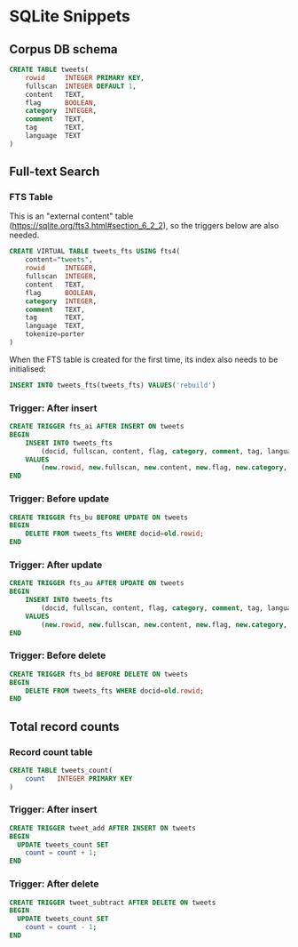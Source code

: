 SQLite Snippets
===============

Corpus DB schema
----------------

```sql
CREATE TABLE tweets(
    rowid     INTEGER PRIMARY KEY,
    fullscan  INTEGER DEFAULT 1,
    content   TEXT,
    flag      BOOLEAN,
    category  INTEGER,
    comment   TEXT,
    tag       TEXT,
    language  TEXT
)
```

Full-text Search
----------------

### FTS Table

This is an "external content" table (https://sqlite.org/fts3.html#section_6_2_2), so the triggers below are also needed.

```sql
CREATE VIRTUAL TABLE tweets_fts USING fts4(
    content="tweets",
    rowid     INTEGER,
    fullscan  INTEGER,
    content   TEXT,
    flag      BOOLEAN,
    category  INTEGER,
    comment   TEXT,
    tag       TEXT,
    language  TEXT,
    tokenize=porter
)
```

When the FTS table is created for the first time, its index also needs to be initialised:

```sql
INSERT INTO tweets_fts(tweets_fts) VALUES('rebuild')
```

### Trigger: After insert

```sql
CREATE TRIGGER fts_ai AFTER INSERT ON tweets
BEGIN
    INSERT INTO tweets_fts
        (docid, fullscan, content, flag, category, comment, tag, language)
    VALUES
        (new.rowid, new.fullscan, new.content, new.flag, new.category, new.comment, new.tag, new.language);
END

```

### Trigger: Before update

```sql
CREATE TRIGGER fts_bu BEFORE UPDATE ON tweets
BEGIN
    DELETE FROM tweets_fts WHERE docid=old.rowid;
END
```

### Trigger: After update

```sql
CREATE TRIGGER fts_au AFTER UPDATE ON tweets
BEGIN
    INSERT INTO tweets_fts
        (docid, fullscan, content, flag, category, comment, tag, language)
    VALUES
        (new.rowid, new.fullscan, new.content, new.flag, new.category, new.comment, new.tag, new.language);
END
```

### Trigger: Before delete

```sql
CREATE TRIGGER fts_bd BEFORE DELETE ON tweets
BEGIN
    DELETE FROM tweets_fts WHERE docid=old.rowid;
END
```

Total record counts
-------------------

### Record count table

```sql
CREATE TABLE tweets_count(
    count   INTEGER PRIMARY KEY
)
```

### Trigger: After insert

```sql
CREATE TRIGGER tweet_add AFTER INSERT ON tweets
BEGIN
  UPDATE tweets_count SET
    count = count + 1;
END
```

### Trigger: After delete

```sql
CREATE TRIGGER tweet_subtract AFTER DELETE ON tweets
BEGIN
  UPDATE tweets_count SET
    count = count - 1;
END
```